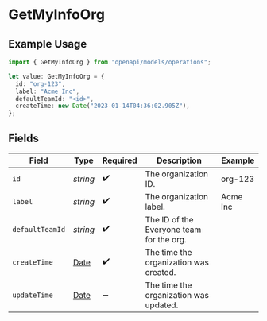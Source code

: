 # GetMyInfoOrg

## Example Usage

```typescript
import { GetMyInfoOrg } from "openapi/models/operations";

let value: GetMyInfoOrg = {
  id: "org-123",
  label: "Acme Inc",
  defaultTeamId: "<id>",
  createTime: new Date("2023-01-14T04:36:02.905Z"),
};
```

## Fields

| Field                                                                                         | Type                                                                                          | Required                                                                                      | Description                                                                                   | Example                                                                                       |
| --------------------------------------------------------------------------------------------- | --------------------------------------------------------------------------------------------- | --------------------------------------------------------------------------------------------- | --------------------------------------------------------------------------------------------- | --------------------------------------------------------------------------------------------- |
| `id`                                                                                          | *string*                                                                                      | :heavy_check_mark:                                                                            | The organization ID.                                                                          | org-123                                                                                       |
| `label`                                                                                       | *string*                                                                                      | :heavy_check_mark:                                                                            | The organization label.                                                                       | Acme Inc                                                                                      |
| `defaultTeamId`                                                                               | *string*                                                                                      | :heavy_check_mark:                                                                            | The ID of the Everyone team for the org.                                                      |                                                                                               |
| `createTime`                                                                                  | [Date](https://developer.mozilla.org/en-US/docs/Web/JavaScript/Reference/Global_Objects/Date) | :heavy_check_mark:                                                                            | The time the organization was created.                                                        |                                                                                               |
| `updateTime`                                                                                  | [Date](https://developer.mozilla.org/en-US/docs/Web/JavaScript/Reference/Global_Objects/Date) | :heavy_minus_sign:                                                                            | The time the organization was updated.                                                        |                                                                                               |